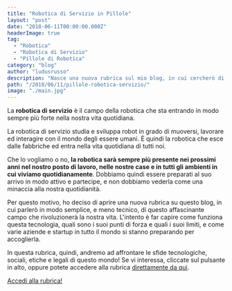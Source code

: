 ```yaml
---
title: "Robotica di Servizio in Pillole"
layout: "post"
date: "2018-06-11T00:00:00.000Z"
headerImage: true
tag: 
  - "Robotica"
  - "Robotica di Servizio"
  - "Pillole di Robotica"
category: "blog"
author: "ludusrusso"
description: "Nasce una nuova rubrica sul mio blog, in cui cercherò di spiegare in modo semplice il mondo della robotica di servizio"
path: "/2018/06/11/pillole-robotica-servizio/"
image: "./main.jpg"
---
```


La **robotica di servizio** è il campo della robotica che sta entrando in modo sempre più forte nella nostra vita quotidiana.

La robotica di servizio studia e sviluppa robot in grado di muoversi, lavorare ed interagire con il mondo degli essere umani. È quindi la robotica che esce dalle fabbriche ed entra nella vita quotidiana di tutti noi.

Che lo vogliamo o no, **la robotica sarà sempre più presente nei prossimi anni nel nostro posto di lavoro, nelle nostre case e in tutti gli ambienti in cui viviamo quotidianamente**. Dobbiamo quindi essere preparati al suo arrivo in modo attivo e partecipe, e non dobbiamo vederla come una minaccia alla nostra quotidianità.

Per questo motivo, ho deciso di aprire una nuova rubrica su questo blog, in cui parlerò in modo semplice, e meno tecnico, di questo affascinante campo che rivoluzionerà la nostra vita. L'intento è far capire come funziona questa tecnologia, quali sono i suoi punti di forza e quali i suoi limiti, e come varie aziende e startup in tutto il mondo si stanno preparando per accoglierla.

In questa rubrica, quindi, andremo ad affrontare le sfide tecnologiche, sociali, etiche e legali di questo mondo! Se vi interessa, cliccate sul pulsante in alto, oppure potete accedere alla rubrica [direttamente da qui](/robotica/).

<a href="/robotica/" role="button" class="btn" > Accedi alla rubrica!</a>
